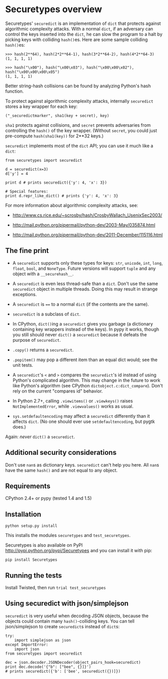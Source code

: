 Securetypes overview
====================

Securetypes' `securedict` is an implementation of `dict` that protects against
algorithmic complexity attacks.  With a normal `dict`, if an adversary can
control the keys inserted into the `dict`, he can slow the program to a halt
by picking keys with colliding `hash()`es.  Here are some sample colliding
`hash()`es:

```
>>> hash(2**64), hash(2*2**64-1), hash(3*2**64-2), hash(4*2**64-3)
(1, 1, 1, 1)
```

```
>>> hash("\x00"), hash("\x00\x03"), hash("\x00\x00\x02"), hash("\x00\x00\x00\x05")
(1, 1, 1, 1)
```

Better string-hash collisions can be found by analyzing Python's hash function.

To protect against algorithmic complexity attacks, internally `securedict`
stores a key wrapper for each key:

`("_securedictmarker", sha1(key + secret), key)`

`sha1` protects against collisions, and `secret` prevents adversaries from
controlling the `hash()` of the key wrapper.  (Without `secret`, you could just
pre-compute `hash(sha1(key))` for 2**32 keys.)

`securedict` implements most of the `dict` API; you can use it much like a `dict`:

```
from securetypes import securedict

d = securedict(x=3)
d['y'] = 4

print d # prints securedict({'y': 4, 'x': 3})

# Special features:
print d.repr_like_dict() # prints {'y': 4, 'x': 3}
```

For more information about algorithmic complexity attacks, see:

*	http://www.cs.rice.edu/~scrosby/hash/CrosbyWallach_UsenixSec2003/

*	http://mail.python.org/pipermail/python-dev/2003-May/035874.html

*	http://mail.python.org/pipermail/python-dev/2011-December/115116.html



## The fine print

*	A `securedict` supports only these types for keys: `str`, `unicode`,
	`int`, `long`, `float`, `bool`, and `NoneType`.  Future versions will
	support `tuple` and any object with a `__securehash__`.

*	A `securedict` is even less thread-safe than a `dict`.  Don't use the same
	`securedict` object in multiple threads.  Doing this may result in strange
	exceptions.

*	A `securedict` is `==` to a normal `dict` (if the contents are the same).

*	`securedict` is a subclass of `dict`.

*	In CPython, `dict()`ing a `securedict` gives you garbage (a dictionary
	containing key wrappers instead of the keys).  In pypy it works, though
	you still should never `dict()` a `securedict` because it defeats the
	purpose of `securedict`.

*	`.copy()` returns a `securedict`.

*	`.popitem()` may pop a different item than an equal dict would; see the
	unit tests.

*	A `securedict`'s `<` and `>` compares the `securedict`'s id instead of using
	Python's complicated algorithm.  This may change in the future to work
	like Python's algorithm (see CPython `dictobject.c:dict_compare`).  Don't
	rely on the current "compares id" behavior.

*	In Python 2.7+, calling `.viewitems()` or `.viewkeys()` raises
	`NotImplementedError`, while `.viewvalues()` works as usual.

*	`sys.setdefaultencoding` may affect a `securedict` differently than it
	affects `dict`.  (No one should ever use `setdefaultencoding`, but pygtk
	does.)

Again: *never* `dict()` a `securedict`.



## Additional security considerations

Don't use `nan`s as dictionary keys.  `securedict` can't help you here.
All `nan`s have the same `hash()` and are not equal to any object.



## Requirements

CPython 2.4+ or pypy (tested 1.4 and 1.5)



## Installation

`python setup.py install`

This installs the modules `securetypes` and `test_securetypes`.

Securetypes is also available on PyPI <http://pypi.python.org/pypi/Securetypes>
and you can install it with pip:

`pip install Securetypes`



## Running the tests

Install Twisted, then run `trial test_securetypes`



## Using securedict with json/simplejson

`securedict` is very useful when decoding JSON objects, because the objects
could contain many `hash()`-colliding keys.  You can tell json/simplejson
to create `securedict`s instead of `dict`s:

```
try:
	import simplejson as json
except ImportError:
	import json
from securetypes import securedict

dec = json.decoder.JSONDecoder(object_pairs_hook=securedict)
print dec.decode('{"b": ["bee", {}]}')
# prints securedict({'b': ['bee', securedict({})]})
```
